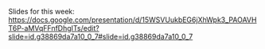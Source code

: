 Slides for this week: https://docs.google.com/presentation/d/15WSVUukbEG6jXhWpk3_PAOAVHT6P-aMVqFFnfDhgITs/edit?slide=id.g38869da7a10_0_7#slide=id.g38869da7a10_0_7
